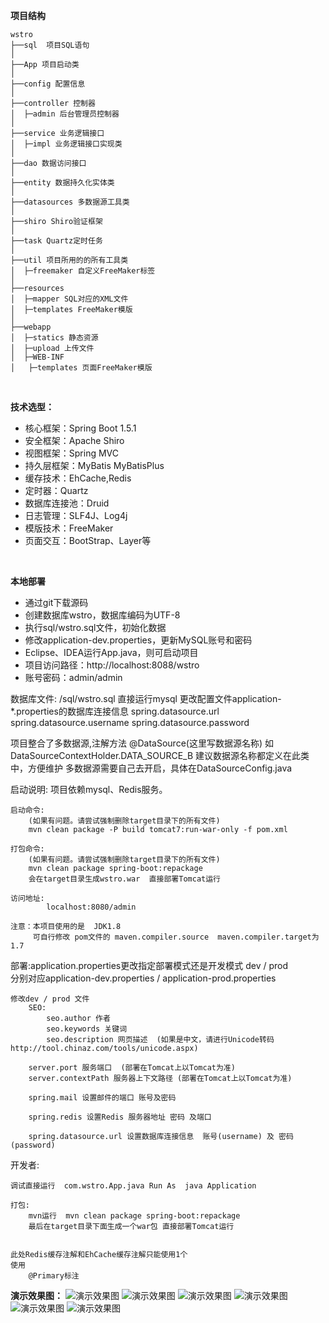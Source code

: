 **项目结构** 
```
wstro
├──sql  项目SQL语句
│ 
├──App 项目启动类
│
├──config 配置信息
│
├──controller 控制器
│  ├─admin 后台管理员控制器
│ 
├──service 业务逻辑接口
│  ├─impl 业务逻辑接口实现类
│
├──dao 数据访问接口
│
├──entity 数据持久化实体类
│
├──datasources 多数据源工具类
│
├──shiro Shiro验证框架
│ 
├──task Quartz定时任务
│ 
├──util 项目所用的的所有工具类
│  ├─freemaker 自定义FreeMaker标签
│  
├──resources 
│  ├─mapper SQL对应的XML文件
│  ├─templates FreeMaker模版
│  
├──webapp
│  ├─statics 静态资源
│  ├─upload 上传文件
│  ├─WEB-INF
│	├─templates 页面FreeMaker模版

```
<br> 


**技术选型：** 
- 核心框架：Spring Boot 1.5.1
- 安全框架：Apache Shiro
- 视图框架：Spring MVC
- 持久层框架：MyBatis MyBatisPlus
- 缓存技术：EhCache,Redis
- 定时器：Quartz
- 数据库连接池：Druid
- 日志管理：SLF4J、Log4j
- 模版技术：FreeMaker
- 页面交互：BootStrap、Layer等
<br> 


 **本地部署**
- 通过git下载源码
- 创建数据库wstro，数据库编码为UTF-8
- 执行sql/wstro.sql文件，初始化数据
- 修改application-dev.properties，更新MySQL账号和密码
- Eclipse、IDEA运行App.java，则可启动项目
- 项目访问路径：http://localhost:8088/wstro
- 账号密码：admin/admin



数据库文件: /sql/wstro.sql  直接运行mysql
   			更改配置文件application-*.properties的数据库连接信息
			spring.datasource.url
			spring.datasource.username
			spring.datasource.password
			
项目整合了多数据源,注解方法  @DataSource(这里写数据源名称) 如 DataSourceContextHolder.DATA_SOURCE_B 建议数据源名称都定义在此类中，方便维护
多数据源需要自己去开启，具体在DataSourceConfig.java
						


启动说明:
	项目依赖mysql、Redis服务。

	启动命令:
		(如果有问题。请尝试强制删除target目录下的所有文件)
		mvn clean package -P build tomcat7:run-war-only -f pom.xml
	
	打包命令:
		(如果有问题。请尝试强制删除target目录下的所有文件)
		mvn clean package spring-boot:repackage
		会在target目录生成wstro.war  直接部署Tomcat运行
	
	访问地址:
			localhost:8080/admin
			
	注意：本项目使用的是  JDK1.8 
		 可自行修改 pom文件的 maven.compiler.source  maven.compiler.target为1.7




部署:application.properties更改指定部署模式还是开发模式 dev / prod  
        分别对应application-dev.properties  /  application-prod.properties


	修改dev / prod 文件 
		SEO:
			seo.author 作者
			seo.keywords 关键词
			seo.description 网页描述  (如果是中文，请进行Unicode转码  http://tool.chinaz.com/tools/unicode.aspx)
		
		server.port 服务端口  (部署在Tomcat上以Tomcat为准)
		server.contextPath 服务器上下文路径 (部署在Tomcat上以Tomcat为准)
		
		spring.mail 设置邮件的端口 账号及密码
		
		spring.redis 设置Redis 服务器地址 密码 及端口
		
		spring.datasource.url 设置数据库连接信息  账号(username) 及 密码(password)


开发者:
	
	调试直接运行  com.wstro.App.java Run As  java Application
	
	打包:
		mvn运行  mvn clean package spring-boot:repackage
		最后在target目录下面生成一个war包 直接部署Tomcat运行
	
	
	此处Redis缓存注解和EhCache缓存注解只能使用1个
	使用
		@Primary标注




**演示效果图：**
![演示效果图](https://raw.githubusercontent.com/JoeyBling/JoeyBling.github.io/master/screenshots/20170711085331.png "在这里输入图片标题")
![演示效果图](https://raw.githubusercontent.com/JoeyBling/JoeyBling.github.io/master/screenshots/20170711085520.png "在这里输入图片标题")
![演示效果图](https://github.com/JoeyBling/JoeyBling.github.io/blob/master/screenshots/20170711093453.png?raw=true "在这里输入图片标题")
![演示效果图](https://raw.githubusercontent.com/JoeyBling/JoeyBling.github.io/master/screenshots/20170711093508.png "在这里输入图片标题")
![演示效果图](https://raw.githubusercontent.com/JoeyBling/JoeyBling.github.io/master/screenshots/20170711093523.png "在这里输入图片标题")
![演示效果图](https://raw.githubusercontent.com/JoeyBling/JoeyBling.github.io/master/screenshots/20170711093544.png "在这里输入图片标题")